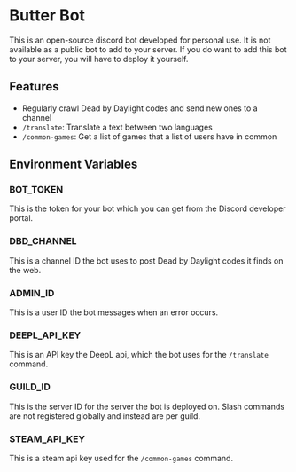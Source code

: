 # Butter Bot

This is an open-source discord bot developed for personal use. It is not 
available as a public bot to add to your server. If you do want to add this
bot to your server, you will have to deploy it yourself.

## Features

- Regularly crawl Dead by Daylight codes and send new ones to a channel
- `/translate`: Translate a text between two languages
- `/common-games`: Get a list of games that a list of users have in common

## Environment Variables
### BOT_TOKEN
This is the token for your bot which you can get from the Discord developer portal.

### DBD_CHANNEL 
This is a channel ID the bot uses to post Dead by Daylight codes it finds on the web.

### ADMIN_ID
This is a user ID the bot messages when an error occurs.

### DEEPL_API_KEY
This is an API key the DeepL api, which the bot uses for the `/translate` command.

### GUILD_ID
This is the server ID for the server the bot is deployed on. Slash commands
are not registered globally and instead are per guild.

### STEAM_API_KEY
This is a steam api key used for the `/common-games` command.